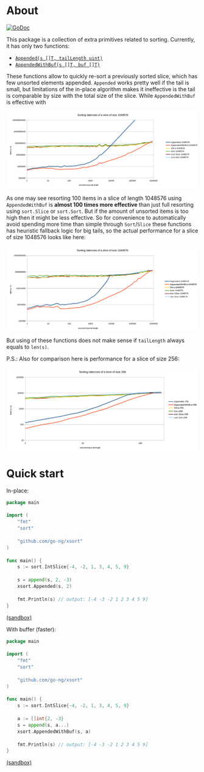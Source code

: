 # About

[![GoDoc](https://godoc.org/github.com/go-ng/xsort?status.svg)](https://pkg.go.dev/github.com/go-ng/xsort?tab=doc)

This package is a collection of extra primitives related to sorting. Currently, it has only two functions:
* [`Appended(s []T, tailLength uint)`](https://pkg.go.dev/github.com/go-ng/xsort#Appended)
* [`AppendedWithBuf(s []T, buf []T)`](https://pkg.go.dev/github.com/go-ng/xsort#AppendedWithBuf)

These functions allow to quickly re-sort a previously sorted slice, which has few unsorted elements appended. `Appended` works pretty well if the tail is small, but limitations of the in-place algorithm makes it ineffective is the tail is comparable by size with the total size of the slice. While `AppendedWithBuf` is effective with 

![latencies](https://raw.githubusercontent.com/go-ng/docs/main/xsort/force_appended.png "latencies")

As one may see resorting 100 items in a slice of length 1048576 using `AppendedWithBuf` is **almost 100 times more effective** than just full resorting using `sort.Slice` or `sort.Sort`. But if the amount of unsorted items is too high then it might be less effective. So for convenience to automatically avoid spending more time than simple through `Sort`/`Slice` these functions has heuristic fallback logic for big tails, so the actual performance for a slice of size 1048576 looks like here:

![latencies](https://raw.githubusercontent.com/go-ng/docs/main/xsort/appended.png "latencies")

But using of these functions does not make sense if `tailLength` always equals to `len(s)`.

P.S.: Also for comparison here is performance for a slice of size 256:

![latencies](https://raw.githubusercontent.com/go-ng/docs/main/xsort/appended_256.png "latencies")


# Quick start

In-place:
```go
package main

import (
	"fmt"
	"sort"

	"github.com/go-ng/xsort"
)

func main() {
	s := sort.IntSlice{-4, -2, 1, 3, 4, 5, 9}

	s = append(s, 2, -3)
	xsort.Appended(s, 2)

	fmt.Println(s) // output: [-4 -3 -2 1 2 3 4 5 9]
}
```
[(sandbox)](https://play.golang.com/p/vF7ZE6KMquw)

With buffer (faster):
```go
package main

import (
	"fmt"
	"sort"

	"github.com/go-ng/xsort"
)

func main() {
	s := sort.IntSlice{-4, -2, 1, 3, 4, 5, 9}

	a := []int{2, -3}
	s = append(s, a...)
	xsort.AppendedWithBuf(s, a)

	fmt.Println(s) // output: [-4 -3 -2 1 2 3 4 5 9]
}
```
[(sandbox)](https://play.golang.com/p/DF_c82-ImFn)
